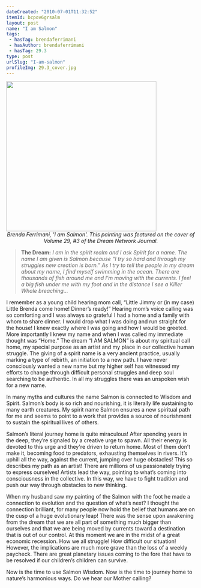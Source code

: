 ```yaml
---
dateCreated: "2010-07-01T11:32:52"
itemId: bcpov6grsalm
layout: post
name: "I am Salmon"
tags:
 - hasTag: brendaferrimani
 - hasAuthor: brendaferrimani
 - hasTag: 29.3
type: post
urlSlug: "I-am-salmon"
profileImg: 29.3_cover.jpg
---
```


<img src="../images/29.3_cover.jpg" width="400px" height="auto"/>
<!--nopreview--><div class="caption" style="text-align: center;"><i>Brenda Ferrimani, 'I am Salmon'. This painting was featured on the cover of Volume 29, #3 of the Dream Network Journal.</i></div><!--/nopreview-->

> **The Dream:** *I am in the spirit realm and I ask Spirit for a name. The name I am given is Salmon because “I try so hard and through my struggles new creation is born.” As I try to tell the people in my dream about my name, I find myself swimming in the ocean. There are thousands of fish around me and I’m moving with the currents. I feel a big fish under me with my foot and in the distance I see a Killer Whale breaching...*

I remember as a young child hearing mom call, “Little Jimmy or (in my case) Little Brenda come home! Dinner’s ready!” Hearing mom’s voice calling was so comforting and I was always so grateful I had a home and a family with whom to share dinner. I would drop what I was doing and run straight for the house! I knew exactly where I was going and how I would be greeted. More importantly I knew my name and when I was called my immediate thought was “Home.” The dream “I AM SALMON” is about my spiritual call home, my special purpose as an artist and my place in our collective human struggle. The giving of a spirit name is a very ancient practice, usually marking a type of rebirth, an initiation to a new path. I have never consciously wanted a new name but my higher self has witnessed my efforts to change through difficult personal struggles and deep soul searching to be authentic. In all my struggles there was an unspoken wish for a new name. 

In many myths and cultures the name Salmon is connected to Wisdom and Spirit. Salmon’s body is so rich and nourishing, it is literally life sustaining to many earth creatures. My spirit name Salmon ensures a new spiritual path for me and seems to point to a work that provides a source of nourishment to sustain the spiritual lives of others. 

Salmon’s literal journey home is quite miraculous! After spending years in the deep, they’re signaled by a creative urge to spawn. All their energy is devoted to this urge and they're driven to return home. Most of them don’t make it, becoming food to predators, exhausting themselves in rivers. It’s uphill all the way, against the current, jumping over huge obstacles! This so describes my path as an artist! There are millions of us passionately trying to express ourselves! Artists lead the way, pointing to what’s coming into consciousness in the collective. In this way, we have to fight tradition and push our way through obstacles to new thinking. 

When my husband saw my painting of the Salmon with the foot he made a connection to evolution and the question of what’s next? I thought the connection brilliant, for many people now hold the belief that humans are on the cusp of a huge evolutionary leap! There was the sense upon awakening from the dream that we are all part of something much bigger than ourselves and that we are being moved by currents toward a destination that is out of our control. At this moment we are in the midst of a great economic recession. How we all struggle! How difficult our situation! However, the implications are much more grave than the loss of a weekly paycheck. There are great planetary issues coming to the fore that have to be resolved if our children’s children can survive. 

Now is the time to use Salmon Wisdom. Now is the time to journey home to nature’s harmonious ways. Do we hear our Mother calling? 